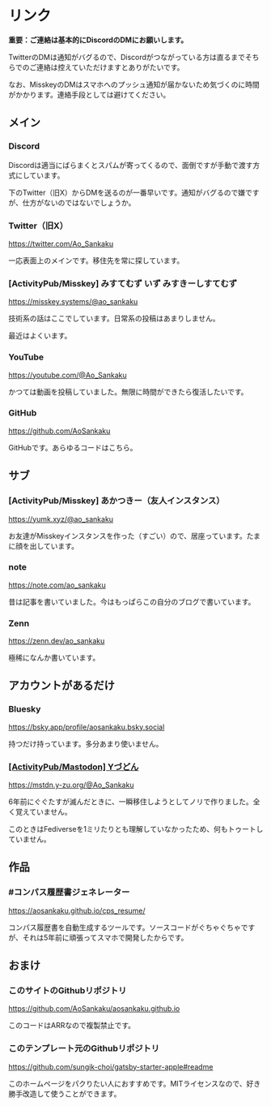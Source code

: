 # リンク

__重要：ご連絡は基本的にDiscordのDMにお願いします。__  

TwitterのDMは通知がバグるので、Discordがつながっている方は直るまでそちらでのご連絡は控えていただけますとありがたいです。

なお、MisskeyのDMはスマホへのプッシュ通知が届かないため気づくのに時間がかかります。連絡手段としては避けてください。

## メイン

### Discord

Discordは適当にばらまくとスパムが寄ってくるので、面倒ですが手動で渡す方式にしています。

下のTwitter（旧X）からDMを送るのが一番早いです。通知がバグるので嫌ですが、仕方がないのではないでしょうか。

### Twitter（旧X）

https://twitter.com/Ao_Sankaku

一応表面上のメインです。移住先を常に探しています。

### \[ActivityPub/Misskey] みすてむず いず みすきーしすてむず

https://misskey.systems/@ao_sankaku

技術系の話はここでしています。日常系の投稿はあまりしません。

最近はよくいます。

### YouTube

https://youtube.com/@Ao_Sankaku

かつては動画を投稿していました。無限に時間ができたら復活したいです。

### GitHub

https://github.com/AoSankaku

GitHubです。あらゆるコードはこちら。

## サブ

### \[ActivityPub/Misskey] あかつきー（友人インスタンス）

https://yumk.xyz/@ao_sankaku

お友達がMisskeyインスタンスを作った（すごい）ので、居座っています。たまに顔を出しています。

### note

https://note.com/ao_sankaku

昔は記事を書いていました。今はもっぱらこの自分のブログで書いています。

### Zenn

https://zenn.dev/ao_sankaku

極稀になんか書いています。

## アカウントがあるだけ

### Bluesky

https://bsky.app/profile/aosankaku.bsky.social

持つだけ持っています。多分あまり使いません。

### <a rel="me" href="https://mstdn.y-zu.org/@Ao_Sankaku">[ActivityPub/Mastodon] Yづどん</a>

https://mstdn.y-zu.org/@Ao_Sankaku

6年前にぐぐたすが滅んだときに、一瞬移住しようとしてノリで作りました。全く覚えていません。

このときはFediverseを1ミリたりとも理解していなかったため、何もトゥートしていません。

## 作品

### #コンパス履歴書ジェネレーター

https://aosankaku.github.io/cps_resume/

コンパス履歴書を自動生成するツールです。ソースコードがぐちゃぐちゃですが、それは5年前に頑張ってスマホで開発したからです。

## おまけ

### このサイトのGithubリポジトリ

https://github.com/AoSankaku/aosankaku.github.io

このコードはARRなので複製禁止です。

### このテンプレート元のGithubリポジトリ

https://github.com/sungik-choi/gatsby-starter-apple#readme

このホームページをパクりたい人におすすめです。MITライセンスなので、好き勝手改造して使うことができます。